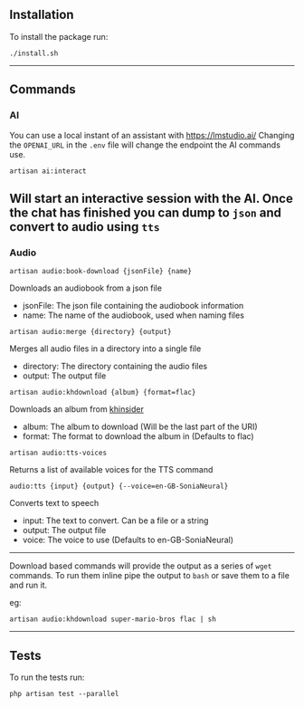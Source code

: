 ## Installation
To install the package run:
```
./install.sh
```
---
## Commands

### AI
You can use a local instant of an assistant with https://lmstudio.ai/
Changing the `OPENAI_URL` in the `.env` file will change the endpoint the AI commands use.

```shell
artisan ai:interact
```

Will start an interactive session with the AI.
Once the chat has finished you can dump to `json` and convert to audio using `tts`
---
### Audio
```shell
artisan audio:book-download {jsonFile} {name}
```
Downloads an audiobook from a json file
 - jsonFile: The json file containing the audiobook information
 - name: The name of the audiobook, used when naming files

```shell
artisan audio:merge {directory} {output}
```
Merges all audio files in a directory into a single file
 - directory: The directory containing the audio files
 - output: The output file

```shell
artisan audio:khdownload {album} {format=flac}
```
Downloads an album from [khinsider](https://downloads.khinsider.com)
 - album: The album to download (Will be the last part of the URI)
 - format: The format to download the album in (Defaults to flac)

```shell
artisan audio:tts-voices
```
Returns a list of available voices for the TTS command

```shell
audio:tts {input} {output} {--voice=en-GB-SoniaNeural}
```
Converts text to speech
 - input: The text to convert. Can be a file or a string
 - output: The output file
 - voice: The voice to use (Defaults to en-GB-SoniaNeural)
----
Download based commands will provide the output as a series of `wget` commands.
To run them inline pipe the output to `bash` or save them to a file and run it.

eg: 
```shell
artisan audio:khdownload super-mario-bros flac | sh
```
---
## Tests
To run the tests run: 
```shell
php artisan test --parallel
```
